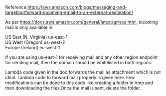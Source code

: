 Reference:https://aws.amazon.com/blogs/messaging-and-targeting/forward-incoming-email-to-an-external-destination/

As per https://docs.aws.amazon.com/general/latest/gr/ses.html, incoming mail is only available in 

US East (N. Virginia)	us-east-1	
US West (Oregon)	us-west-2	
Europe (Ireland)	eu-west-1	

If you are using us-east-1	for receiving mail and any other region endpoint for sending mail, then the domain should be whitelisted in both 
regions.

Lambda code given in the doc forwards the mail as attachment which is not ideal. Lambda code to forward mail properly is given here.
Few modifications can be done to this code like creating a folder in /tmp and then downloading the files.Once the mail is sent, delete the folder.
